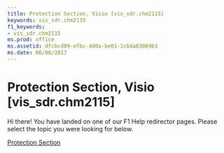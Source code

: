 ```yaml
---
title: Protection Section, Visio [vis_sdr.chm2115]
keywords: vis_sdr.chm2115
f1_keywords:
- vis_sdr.chm2115
ms.prod: office
ms.assetid: dfcbcd89-efbc-4d0a-be01-1c64a83069b3
ms.date: 06/08/2017
---
```



# Protection Section, Visio [vis_sdr.chm2115]

Hi there! You have landed on one of our F1 Help redirector pages. Please select the topic you were looking for below.

[Protection Section](http://msdn.microsoft.com/library/3fec776a-e9a7-6774-d824-e905d427b8b4%28Office.15%29.aspx)

